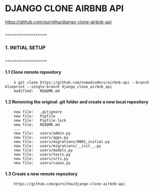 # DJANGO CLONE AIRBNB API

https://github.com/gurnitha/django-clone-airbnb-api

### ------------------
### 1. INITIAL SETUP
### ------------------


#### 1.1 Clone remote repository

        λ git clone https://github.com/nomadcoders/airbnb-api --branch blueprint --single-branch django_clone_airbnb_api
        modified:   README.md


#### 1.2 Removing the original .git folder and create a new local repository


        new file:   .gitignore
        new file:   Pipfile
        new file:   Pipfile.lock
        new file:   README.md
        ...
        new file:   users/admin.py
        new file:   users/apps.py
        new file:   users/migrations/0001_initial.py
        new file:   users/migrations/__init__.py
        new file:   users/models.py
        new file:   users/tests.py
        new file:   users/urls.py
        new file:   users/views.py


#### 1.3 Create a new remote repository

        https://github.com/gurnitha/django-clone-airbnb-api 
